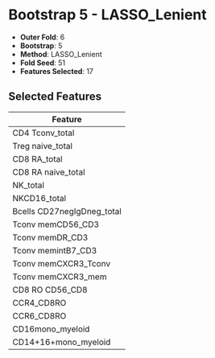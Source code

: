 # Bootstrap 5 - LASSO_Lenient

- **Outer Fold**: 6
- **Bootstrap**: 5
- **Method**: LASSO_Lenient
- **Fold Seed**: 51
- **Features Selected**: 17

## Selected Features

| Feature |
|---------|
| CD4 Tconv_total |
| Treg naive_total |
| CD8 RA_total |
| CD8 RA naive_total |
| NK_total |
| NKCD16_total |
| Bcells CD27negIgDneg_total |
| Tconv memCD56_CD3 |
| Tconv memDR_CD3 |
| Tconv memintB7_CD3 |
| Tconv memCXCR3_Tconv |
| Tconv memCXCR3_mem |
| CD8 RO CD56_CD8 |
| CCR4_CD8RO |
| CCR6_CD8RO |
| CD16mono_myeloid |
| CD14+16+mono_myeloid |
